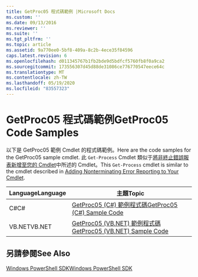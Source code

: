 ```yaml
---
title: GetProc05 程式碼範例 |Microsoft Docs
ms.custom: ''
ms.date: 09/13/2016
ms.reviewer: ''
ms.suite: ''
ms.tgt_pltfrm: ''
ms.topic: article
ms.assetid: 9a770ee0-5bf8-409a-8c2b-4ece35f84596
caps.latest.revision: 6
ms.openlocfilehash: d011345767b1fb2bde9d5bdfcf5760fb8f0a9ca2
ms.sourcegitcommit: 173556307d45d88de31086ce776770547eece64c
ms.translationtype: MT
ms.contentlocale: zh-TW
ms.lasthandoff: 05/19/2020
ms.locfileid: "83557323"
---
```

# <a name="getproc05-code-samples"></a><span data-ttu-id="c598a-102">GetProc05 程式碼範例</span><span class="sxs-lookup"><span data-stu-id="c598a-102">GetProc05 Code Samples</span></span>

<span data-ttu-id="c598a-103">以下是 GetProc05 範例 Cmdlet 的程式碼範例。</span><span class="sxs-lookup"><span data-stu-id="c598a-103">Here are the code samples for the GetProc05 sample cmdlet.</span></span> <span data-ttu-id="c598a-104">此 `Get-Process` Cmdlet 類似于[將非終止錯誤報表新增至您的 Cmdlet](../cmdlet/adding-non-terminating-error-reporting-to-your-cmdlet.md)中所述的 Cmdlet。</span><span class="sxs-lookup"><span data-stu-id="c598a-104">This `Get-Process` cmdlet is similar to the cmdlet described in [Adding Nonterminating Error Reporting to Your Cmdlet](../cmdlet/adding-non-terminating-error-reporting-to-your-cmdlet.md).</span></span>

|<span data-ttu-id="c598a-105">Language</span><span class="sxs-lookup"><span data-stu-id="c598a-105">Language</span></span>|<span data-ttu-id="c598a-106">主題</span><span class="sxs-lookup"><span data-stu-id="c598a-106">Topic</span></span>|
|--------------|-----------|
|<span data-ttu-id="c598a-107">C#</span><span class="sxs-lookup"><span data-stu-id="c598a-107">C#</span></span>|[<span data-ttu-id="c598a-108">GetProc05 (C#) 範例程式碼</span><span class="sxs-lookup"><span data-stu-id="c598a-108">GetProc05 (C#) Sample Code</span></span>](./getproc05-csharp-sample-code.md)|
|<span data-ttu-id="c598a-109">VB.NET</span><span class="sxs-lookup"><span data-stu-id="c598a-109">VB.NET</span></span>|[<span data-ttu-id="c598a-110">GetProc05 (VB.NET) 範例程式碼</span><span class="sxs-lookup"><span data-stu-id="c598a-110">GetProc05 (VB.NET) Sample Code</span></span>](./getproc05-vb-net-sample-code.md)|

## <a name="see-also"></a><span data-ttu-id="c598a-111">另請參閱</span><span class="sxs-lookup"><span data-stu-id="c598a-111">See Also</span></span>

[<span data-ttu-id="c598a-112">Windows PowerShell SDK</span><span class="sxs-lookup"><span data-stu-id="c598a-112">Windows PowerShell SDK</span></span>](../windows-powershell-reference.md)
